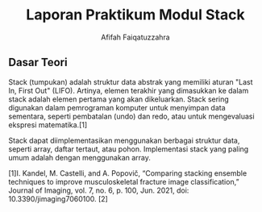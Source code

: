 # <h1 align="center">Laporan Praktikum Modul Stack</h1>
<p align="center">Afifah Faiqatuzzahra</p>

## Dasar Teori
Stack (tumpukan) adalah struktur data abstrak yang memiliki aturan "Last In, First Out" (LIFO). Artinya, elemen terakhir yang dimasukkan ke dalam stack adalah elemen pertama yang akan dikeluarkan. Stack sering digunakan dalam pemrograman komputer untuk menyimpan data sementara, seperti pembatalan (undo) dan redo, atau untuk mengevaluasi ekspresi matematika.[1]

Stack dapat diimplementasikan menggunakan berbagai struktur data, seperti array, daftar tertaut, atau pohon. Implementasi stack yang paling umum adalah dengan menggunakan array.




[1]I. Kandel, M. Castelli, and A. Popovič, “Comparing stacking ensemble techniques to improve musculoskeletal fracture image classification,” Journal of Imaging, vol. 7, no. 6, p. 100, Jun. 2021, doi: 10.3390/jimaging7060100.
[2]
